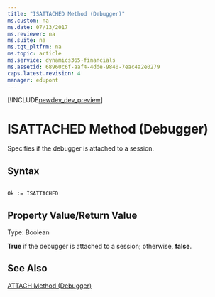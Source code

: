 ```yaml
---
title: "ISATTACHED Method (Debugger)"
ms.custom: na
ms.date: 07/13/2017
ms.reviewer: na
ms.suite: na
ms.tgt_pltfrm: na
ms.topic: article
ms.service: dynamics365-financials
ms.assetid: 68960c6f-aaf4-4dde-9840-7eac4a2e0279
caps.latest.revision: 4
manager: edupont
---
```


[!INCLUDE[newdev_dev_preview](../includes/newdev_dev_preview.md)]

# ISATTACHED Method (Debugger)
Specifies if the debugger is attached to a session.  
  
## Syntax  
  
```  
  
Ok := ISATTACHED   
```  
  
## Property Value/Return Value  
 Type: Boolean  
  
 **True** if the debugger is attached to a session; otherwise, **false**.  
  
## See Also  
 [ATTACH Method \(Debugger\)](devenv-attach-method-debugger.md)   
 <!--Links [How to: Activate the Debugger from the Development Environment](How-to--Activate-the-Debugger-from-the-Development-Environment.md)-->